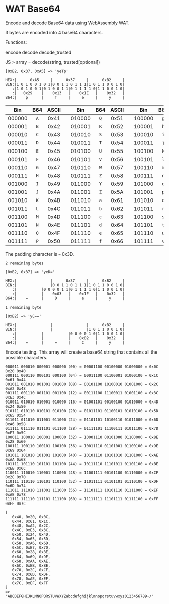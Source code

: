# WAT Base64

Encode and decode Base64 data using WebAssembly WAT.

3 bytes are encoded into 4 base64 characters.

Functions:

encode
decode
decode_trusted

JS >
array = decode(string, trusted[optional])

```
[0xB2, 0x37, 0xA5] => 'yeTp'

HEX:|      0xA5     |      0x37     |      0xB2     |
BIN:|1 0 1 0 0 1 0 1|0 0 1 1 0 1 1 1|1 0 1 1 0 0 1 0|
   :|1 0 1 0 0 1|0 1 0 0 1 1|0 1 1 1 1 0|1 1 0 0 1 0|
   :|   0x29    |    0x13   |    0x1E   |    0x32   |
B64:|    p      |     T     |     e     |     y     |
```

|Bin|B64|ASCII| |Bin|B64|ASCII| |Bin|B64|ASCII| |Bin|B64|ASCII|
|---|:---:|:---:|---|---|:---:|:---:|---|---|:---:|:---:|---|---|:---:|:---:|
|000000|`A`|0x41| |010000|`Q`|0x51| |100000|`g`|0x67| |110000|`w`|0x77|
|000001|`B`|0x42| |010001|`R`|0x52| |100001|`h`|0x68| |110001|`x`|0x78|
|000010|`C`|0x43| |010010|`S`|0x53| |100010|`i`|0x69| |110010|`y`|0x79|
|000011|`D`|0x44| |010011|`T`|0x54| |100011|`j`|0x6A| |110011|`z`|0x7A|
|000100|`E`|0x45| |010100|`U`|0x55| |100100|`k`|0x6B| |110100|`0`|0x30|
|000101|`F`|0x46| |010101|`V`|0x56| |100101|`l`|0x6C| |110101|`1`|0x31|
|000110|`G`|0x47| |010110|`W`|0x57| |100110|`m`|0x6D| |110110|`2`|0x32|
|000111|`H`|0x48| |010111|`Z`|0x58| |100111|`n`|0x6E| |110111|`3`|0x33|
|001000|`I`|0x49| |011000|`Y`|0x59| |101000|`o`|0x6F| |111000|`4`|0x34|
|001001|`J`|0x4A| |011001|`Z`|0x5A| |101001|`p`|0x70| |111001|`5`|0x35|
|001010|`K`|0x4B| |011010|`a`|0x61| |101010|`q`|0x71| |111010|`6`|0x36|
|001011|`L`|0x4C| |011011|`b`|0x62| |101011|`r`|0x72| |111011|`7`|0x37|
|001100|`M`|0x4D| |011100|`c`|0x63| |101100|`s`|0x73| |111100|`8`|0x38|
|001101|`N`|0x4E| |011101|`d`|0x64| |101101|`t`|0x74| |111101|`9`|0x39|
|001110|`O`|0x4F| |011110|`e`|0x65| |101110|`u`|0x75| |111110|`+`|0x2B|
|001111|`P`|0x50| |011111|`f`|0x66| |101111|`v`|0x76| |111111|`/`|0x2F|

The padding character is `=` 0x3D.

```
2 remaining bytes

[0xB2, 0x37] => 'yeD='

HEX:|               |      0x37     |      0xB2     |
BIN:|               |0 0 1 1 0 1 1 1|1 0 1 1 0 0 1 0|
   :|           |0 0 0 0 1 1|0 1 1 1 1 0|1 1 0 0 1 0|
   :|           |    0x03   |    0x1E   |    0x32   |
B64:|    =      |     D     |     e     |     y     |

1 remaining byte

[0xB2] => 'yC=='

HEX:|               |               |      0xB2     |
BIN:|               |               |1 0 1 1 0 0 1 0|
   :|           |           |0 0 0 0 1 0|1 1 0 0 1 0|
   :|           |           |    0x02   |    0x32   |
B64:|    =      |     =     |     C     |     y     |
```

Encode testing. This array will create a base64 string that contains all the possible characters.

```
000011 000010 000001 000000 (00) = 00001100 00100000 01000000 = 0x0C 0x20 0x40
000111 000110 000101 000100 (04) = 00011100 01100001 01000100 = 0x1C 0x61 0x44
001011 001010 001001 001000 (08) = 00101100 10100010 01001000 = 0x2C 0xA2 0x48
001111 001110 001101 001100 (12) = 00111100 11100011 01001100 = 0x3C 0xE3 0x4C
010011 010010 010001 010000 (16) = 01001101 00100100 01010000 = 0x4D 0x24 0x50
010111 010110 010101 010100 (20) = 01011101 01100101 01010100 = 0x5D 0x65 0x54
011011 011010 011001 011000 (24) = 01101101 10100110 01011000 = 0x6D 0xA6 0x58
011111 011110 011101 011100 (28) = 01111101 11100111 01011100 = 0x7D 0xE7 0x5C
100011 100010 100001 100000 (32) = 10001110 00101000 01100000 = 0x8E 0x28 0x60
100111 100110 100101 100100 (36) = 10011110 01101001 01100100 = 0x9E 0x69 0x64
101011 101010 101001 101000 (40) = 10101110 10101010 01101000 = 0xAE 0xAA 0x68
101111 101110 101101 101100 (44) = 10111110 11101011 01101100 = 0xBE 0xEB 0x6C
110011 110010 110001 110000 (48) = 11001111 00101100 01110000 = 0xCF 0x2C 0x70
110111 110110 110101 110100 (52) = 11011111 01101101 01110100 = 0xDF 0x6D 0x74
111011 111010 111001 111000 (56) = 11101111 10101110 01111000 = 0xEF 0xAE 0x78
111111 111110 111101 111100 (60) = 11111111 11101111 01111100 = 0xFF 0xEF 0x7C

[
   0x40, 0x20, 0x0C,
   0x44, 0x61, 0x1C,
   0x48, 0xA2, 0x2C,
   0x4C, 0xE3, 0x3C,
   0x50, 0x24, 0x4D,
   0x54, 0x65, 0x5D,
   0x58, 0xA6, 0x6D,
   0x5C, 0xE7, 0x7D,
   0x60, 0x28, 0x8E,
   0x64, 0x69, 0x9E,
   0x68, 0xAA, 0xAE,
   0x6C, 0xEB, 0xBE,
   0x70, 0x2C, 0xCF,
   0x74, 0x6D, 0xDF,
   0x78, 0xAE, 0xEF,
   0x7C, 0xEF, 0xFF
] 
=> 
"ABCDEFGHIJKLMNOPQRSTUVWXYZabcdefghijklmnopqrstuvwxyz0123456789+/"

```
